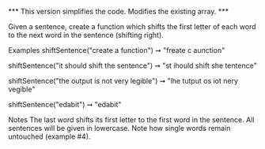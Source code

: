 *** This version simplifies the code. Modifies the existing array. ***

Given a sentence, create a function which shifts the first letter of each word to the next word in the sentence (shifting right).

Examples
shiftSentence("create a function") ➞ "freate c aunction"

shiftSentence("it should shift the sentence") ➞ "st ihould shift she tentence"

shiftSentence("the output is not very legible") ➞ "lhe tutput os iot nery vegible"

shiftSentence("edabit") ➞ "edabit"

Notes
The last word shifts its first letter to the first word in the sentence.
All sentences will be given in lowercase.
Note how single words remain untouched (example #4).

